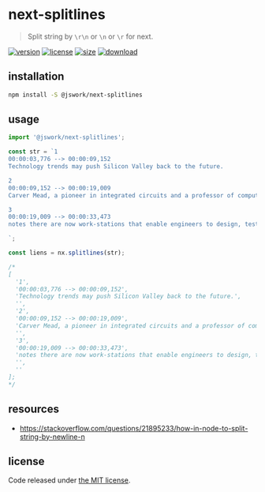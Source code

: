 # next-splitlines
> Split string by `\r\n` or `\n` or `\r` for next.

[![version][version-image]][version-url]
[![license][license-image]][license-url]
[![size][size-image]][size-url]
[![download][download-image]][download-url]

## installation
```bash
npm install -S @jswork/next-splitlines
```

## usage
```js
import '@jswork/next-splitlines';

const str = `1
00:00:03,776 --> 00:00:09,152
Technology trends may push Silicon Valley back to the future.

2
00:00:09,152 --> 00:00:19,009
Carver Mead, a pioneer in integrated circuits and a professor of computer science at the California Institute of Technology,

3
00:00:19,009 --> 00:00:33,473
notes there are now work-stations that enable engineers to design, test and produce chips right on their desks, much the way an editor creates a newsletter on a Macintosh.

`;

const liens = nx.splitlines(str);

/*
[
  '﻿1',
  '00:00:03,776 --> 00:00:09,152',
  'Technology trends may push Silicon Valley back to the future.',
  '',
  '2',
  '00:00:09,152 --> 00:00:19,009',
  'Carver Mead, a pioneer in integrated circuits and a professor of computer science at the California Institute of Technology,',
  '',
  '3',
  '00:00:19,009 --> 00:00:33,473',
  'notes there are now work-stations that enable engineers to design, test and produce chips right on their desks, much the way an editor creates a newsletter on a Macintosh.',
  '',
  ''
];
*/
```

## resources
- https://stackoverflow.com/questions/21895233/how-in-node-to-split-string-by-newline-n

## license
Code released under [the MIT license](https://github.com/afeiship/next-splitlines/blob/master/LICENSE.txt).

[version-image]: https://img.shields.io/npm/v/@jswork/next-splitlines
[version-url]: https://npmjs.org/package/@jswork/next-splitlines

[license-image]: https://img.shields.io/npm/l/@jswork/next-splitlines
[license-url]: https://github.com/afeiship/next-splitlines/blob/master/LICENSE.txt

[size-image]: https://img.shields.io/bundlephobia/minzip/@jswork/next-splitlines
[size-url]: https://github.com/afeiship/next-splitlines/blob/master/dist/next-splitlines.min.js

[download-image]: https://img.shields.io/npm/dm/@jswork/next-splitlines
[download-url]: https://www.npmjs.com/package/@jswork/next-splitlines
